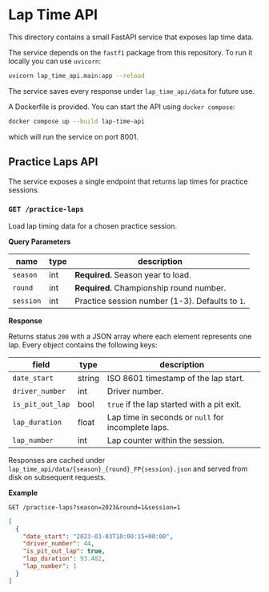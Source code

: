 # Lap Time API

This directory contains a small FastAPI service that exposes lap time data.

The service depends on the `fastf1` package from this repository. To run it
locally you can use `uvicorn`:

```bash
uvicorn lap_time_api.main:app --reload
```

The service saves every response under `lap_time_api/data` for future use.

A Dockerfile is provided. You can start the API using `docker compose`:

```bash
docker compose up --build lap-time-api
```

which will run the service on port 8001.

## Practice Laps API

The service exposes a single endpoint that returns lap times for practice
sessions.

### `GET /practice-laps`

Load lap timing data for a chosen practice session.

**Query Parameters**

| name     | type | description                                   |
|----------|------|-----------------------------------------------|
|`season`  | int  | **Required.** Season year to load.            |
|`round`   | int  | **Required.** Championship round number.      |
|`session` | int  | Practice session number (1-3). Defaults to `1`.|

**Response**

Returns status `200` with a JSON array where each element represents one lap.
Every object contains the following keys:

| field           | type   | description                                         |
|-----------------|-------|-----------------------------------------------------|
|`date_start`     | string | ISO 8601 timestamp of the lap start.                |
|`driver_number`  | int    | Driver number.                                      |
|`is_pit_out_lap` | bool   | `true` if the lap started with a pit exit.          |
|`lap_duration`   | float  | Lap time in seconds or `null` for incomplete laps.  |
|`lap_number`     | int    | Lap counter within the session.                     |
Responses are cached under `lap_time_api/data/{season}_{round}_FP{session}.json`
and served from disk on subsequent requests.

**Example**

```http
GET /practice-laps?season=2023&round=1&session=1
```

```json
[
  {
    "date_start": "2023-03-03T10:00:15+00:00",
    "driver_number": 44,
    "is_pit_out_lap": true,
    "lap_duration": 93.482,
    "lap_number": 1
  }
]
```
